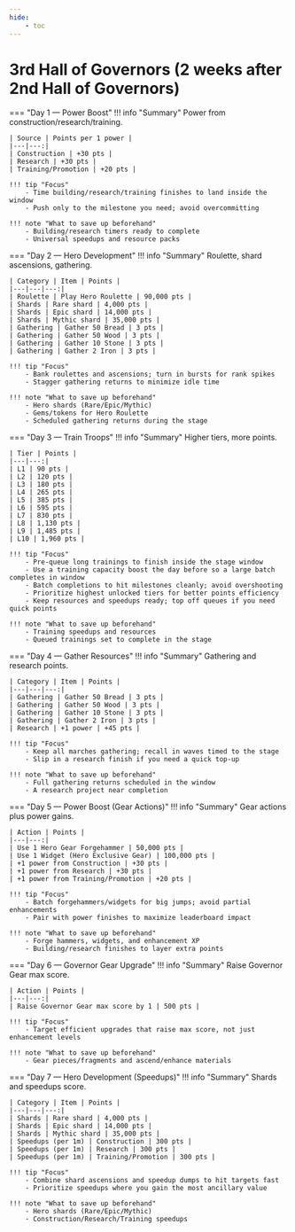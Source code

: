 ```yaml
---
hide:
    - toc
---
```


# 3rd Hall of Governors (2 weeks after 2nd Hall of Governors)

=== "Day 1 — Power Boost"
    !!! info "Summary"
        Power from construction/research/training.

    

    | Source | Points per 1 power |
    |---|---:|
    | Construction | +30 pts |
    | Research | +30 pts |
    | Training/Promotion | +20 pts |

    !!! tip "Focus"
        - Time building/research/training finishes to land inside the window
        - Push only to the milestone you need; avoid overcommitting

    !!! note "What to save up beforehand"
        - Building/research timers ready to complete
        - Universal speedups and resource packs

=== "Day 2 — Hero Development"
    !!! info "Summary"
        Roulette, shard ascensions, gathering.

    

    | Category | Item | Points |
    |---|---|---:|
    | Roulette | Play Hero Roulette | 90,000 pts |
    | Shards | Rare shard | 4,000 pts |
    | Shards | Epic shard | 14,000 pts |
    | Shards | Mythic shard | 35,000 pts |
    | Gathering | Gather 50 Bread | 3 pts |
    | Gathering | Gather 50 Wood | 3 pts |
    | Gathering | Gather 10 Stone | 3 pts |
    | Gathering | Gather 2 Iron | 3 pts |

    !!! tip "Focus"
        - Bank roulettes and ascensions; turn in bursts for rank spikes
        - Stagger gathering returns to minimize idle time

    !!! note "What to save up beforehand"
        - Hero shards (Rare/Epic/Mythic)
        - Gems/tokens for Hero Roulette
        - Scheduled gathering returns during the stage

=== "Day 3 — Train Troops"
    !!! info "Summary"
        Higher tiers, more points.

    

    | Tier | Points |
    |---|---:|
    | L1 | 90 pts |
    | L2 | 120 pts |
    | L3 | 180 pts |
    | L4 | 265 pts |
    | L5 | 385 pts |
    | L6 | 595 pts |
    | L7 | 830 pts |
    | L8 | 1,130 pts |
    | L9 | 1,485 pts |
    | L10 | 1,960 pts |

    !!! tip "Focus"
        - Pre-queue long trainings to finish inside the stage window
        - Use a training capacity boost the day before so a large batch completes in window
        - Batch completions to hit milestones cleanly; avoid overshooting
        - Prioritize highest unlocked tiers for better points efficiency
        - Keep resources and speedups ready; top off queues if you need quick points

    !!! note "What to save up beforehand"
        - Training speedups and resources
        - Queued trainings set to complete in the stage

=== "Day 4 — Gather Resources"
    !!! info "Summary"
        Gathering and research points.
 
    | Category | Item | Points |
    |---|---|---:|
    | Gathering | Gather 50 Bread | 3 pts |
    | Gathering | Gather 50 Wood | 3 pts |
    | Gathering | Gather 10 Stone | 3 pts |
    | Gathering | Gather 2 Iron | 3 pts |
    | Research | +1 power | +45 pts |

    !!! tip "Focus"
        - Keep all marches gathering; recall in waves timed to the stage
        - Slip in a research finish if you need a quick top‑up

    !!! note "What to save up beforehand"
        - Full gathering returns scheduled in the window
        - A research project near completion

=== "Day 5 — Power Boost (Gear Actions)"
    !!! info "Summary"
        Gear actions plus power gains.

    | Action | Points |
    |---|---:|
    | Use 1 Hero Gear Forgehammer | 50,000 pts |
    | Use 1 Widget (Hero Exclusive Gear) | 100,000 pts |
    | +1 power from Construction | +30 pts |
    | +1 power from Research | +30 pts |
    | +1 power from Training/Promotion | +20 pts |

    !!! tip "Focus"
        - Batch forgehammers/widgets for big jumps; avoid partial enhancements
        - Pair with power finishes to maximize leaderboard impact

    !!! note "What to save up beforehand"
        - Forge hammers, widgets, and enhancement XP
        - Building/research finishes to layer extra points

=== "Day 6 — Governor Gear Upgrade"
    !!! info "Summary"
        Raise Governor Gear max score.

    | Action | Points |
    |---|---:|
    | Raise Governor Gear max score by 1 | 500 pts |

    !!! tip "Focus"
        - Target efficient upgrades that raise max score, not just enhancement levels

    !!! note "What to save up beforehand"
        - Gear pieces/fragments and ascend/enhance materials

=== "Day 7 — Hero Development (Speedups)"
    !!! info "Summary"
        Shards and speedups score.

    | Category | Item | Points |
    |---|---|---:|
    | Shards | Rare shard | 4,000 pts |
    | Shards | Epic shard | 14,000 pts |
    | Shards | Mythic shard | 35,000 pts |
    | Speedups (per 1m) | Construction | 300 pts |
    | Speedups (per 1m) | Research | 300 pts |
    | Speedups (per 1m) | Training/Promotion | 300 pts |

    !!! tip "Focus"
        - Combine shard ascensions and speedup dumps to hit targets fast
        - Prioritize speedups where you gain the most ancillary value

    !!! note "What to save up beforehand"
        - Hero shards (Rare/Epic/Mythic)
        - Construction/Research/Training speedups
